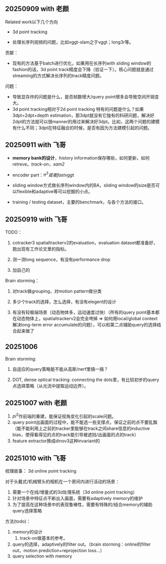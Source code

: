 ## 20250909 with 老颜

Related work以下几个方向

- 3d point tracking
  
- 处理长序列视频的问题，比如vggt-slam之于vggt；long3r等。
  

贡献：

- 现有的方法基于batch进行优化，如果用在长序列with sliding window的fashion的话，3d point track精度会下降（验证一下）。核心问题就是通过streaming的方式解决长序列的track精度问题。

问题：

- 导致显存炸的问题是什么，是否帧数增大/query point增多会导致空间开销变大。
- 3d point tracking相对于2d point tracking 特有的问题是什么？如果3dpt=2dpt+depth estimation，那3dpt就没有它独有的科研问题，解决好2dpt的方法就可以很manner的用过来解决好3dpt。比如，这两个问题的建模有什么不同；3dpt在特征融合的时候，是否有因为方法建模引起的问题。

## 20250911 with 飞哥

- **memory bank的设计**，history information保存哪些，如何更新，如何retreve。*track-on，sam2*
  
- encoder part：*$\pi^3$或者fastvggt*
  
- sliding window方式做长序列window内的BA，sliding window的size是否可以flexible和adaptive等可以挖掘的小点。
  
- training / testing dataset，主要的benchmark，与各个方法的接口。


## 20250919 with 飞哥

TODO：

1. cotracker3 spatialtrackerv2的evaluation，evaluation dataset都准备好，跑出现有工作论文里的指标。

2. 测一测long sequence，有没有performance drop

3. 加自己的

Brain storming：

1. 对track做grouping，对motion pattern做分类

2. 多少个track的选择，怎么选择，有没有elegent的设计

3. 有没有较极端场景（动态物体多，运动速度过快）（所有的query point基本都在动态物体上，spatialtrackerv2会完全垮掉 => 如何用local/global context解决long-term error accumulate的问题），可以和第二点辅助query的选择结合起来做了


## 20251006

Brain storming:

1. 自适应的query策略能不能从高斯/nerf里搞一搞？

2. DOT, dense optical tracking: connecting the dots里，有比较初步的query点选择策略（从光流中提取运动边界）。


## 20251007 with 老颜

1. $pi^3$作前端的重建，能保证视角变化引起的scale问题。
2. query point出画面的过程中，能不能选一些支撑点，保证之前的点不要乱飘（能不能利用上之前的tracker里能够在track之间share信息的inductive bias，使得看得见的点的track能引导被遮挡/出画面的点的track）
3. feature extractor换成dinov3这种invariant的


## 20251010 with 飞哥

梳理故事：
3d online point tracking

对于头戴式/机械臂头的相机在一个房间内进行活动的场景：
1. 需要一个在线/增量式的3d处理系统（3d online point tracking）
2. 针对场景中特征点不断出入画面，需要有adaptively memory的维护
3. 为了提高在这种场景中的表现鲁棒性，需要有特殊的/结合memory的辅助query选择策略

方法(todo)：
1. memory的设计
   1. track-on做基本的参考。
2. query的选择，adaptively的filter out。（brain storming：online的filter out，motion prediction+reprojection loss...）
3. query selection with memory


